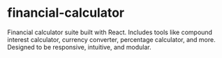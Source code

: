 # financial-calculator
Financial calculator suite built with React. Includes tools like compound interest calculator, currency converter, percentage calculator, and more. Designed to be responsive, intuitive, and modular.
